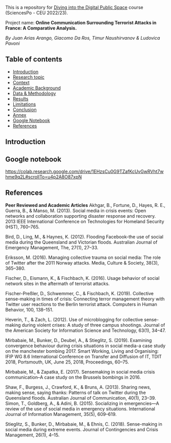 This is a repository for [Diving into the Digital Public Space](https://courses.ceu.edu/courses/2022-2023/diving-digital-public-space-individual-behavioral-digital-traces-collective-social) course (SciencesPo - CEU 2022/23). 

Project name: <b>Online Communication Surrounding Terrorist Attacks in France: A Comparative Analysis.</b>

*By Juan Arias Arango, Giacomo Da Ros, Timur Naushirvanov & Ludovica Pavoni*

## Table of contents
- [Introduction](#introduction)
- [Research topic](#research-topic)
- [Context](#context)
- [Academic Background](#academic-background)
- [Data & Methodology](#data-&-methodology)
- [Results](#results)
- [Limitations](#limitations)
- [Conclusion](#conclusion)
- [Annex](#annex)
- [Google Notebook](#google-notebook)
- [References](#references)

## Introduction




## Google notebook
https://colab.research.google.com/drive/1EHzsCu0G9TZafKcUvGwRVht7whme9q2L#scrollTo=u4p2A8O87xpN

## References
**Peer Reviewed and Academic Articles**
Akhgar, B., Fortune, D., Hayes, R. E., Guerra, B., & Manso, M. (2013). Social media in crisis events: Open networks and collaboration supporting disaster response and recovery. 2013 IEEE International Conference on Technologies for Homeland Security (HST), 760–765.

Bird, D., Ling, M., & Haynes, K. (2012). Flooding Facebook-the use of social media during the Queensland and Victorian floods. Australian Journal of Emergency Management, The, 27(1), 27–33.

Eriksson, M. (2016). Managing collective trauma on social media: The role of Twitter after the 2011 Norway attacks. Media, Culture & Society, 38(3), 365–380.

Fischer, D., Eismann, K., & Fischbach, K. (2016). Usage behavior of social network sites in the aftermath of terrorist attacks.

Fischer-Preßler, D., Schwemmer, C., & Fischbach, K. (2019). Collective sense-making in times of crisis: Connecting terror management theory with Twitter user reactions to the Berlin terrorist attack. Computers in Human Behavior, 100, 138–151.

Heverin, T., & Zach, L. (2012). Use of microblogging for collective sense-making during violent crises: A study of three campus shootings. Journal of the American Society for Information Science and Technology, 63(1), 34–47.

Mirbabaie, M., Bunker, D., Deubel, A., & Stieglitz, S. (2019). Examining convergence behaviour during crisis situations in social media-a case study on the manchester bombing 2017. Smart Working, Living and Organising: IFIP WG 8.6 International Conference on Transfer and Diffusion of IT, TDIT 2018, Portsmouth, UK, June 25, 2018, Proceedings, 60–75.

Mirbabaie, M., & Zapatka, E. (2017). Sensemaking in social media crisis communication–A case study on the Brussels bombings in 2016.

Shaw, F., Burgess, J., Crawford, K., & Bruns, A. (2013). Sharing news, making sense, saying thanks: Patterns of talk on Twitter during the Queensland floods. Australian Journal of Communication, 40(1), 23–39.
Simon, T., Goldberg, A., & Adini, B. (2015). Socializing in emergencies—A review of the use of social media in emergency situations. International Journal of Information Management, 35(5), 609–619.

Stieglitz, S., Bunker, D., Mirbabaie, M., & Ehnis, C. (2018). Sense-making in social media during extreme events. Journal of Contingencies and Crisis Management, 26(1), 4–15.
